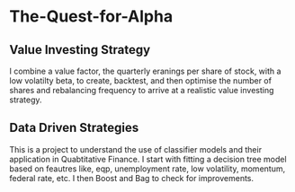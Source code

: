 # The-Quest-for-Alpha

## Value Investing Strategy
I combine a value factor, the quarterly eranings per share of stock, with a low volatilty beta, to create, backtest, and then optimise the number of shares and rebalancing frequency to arrive at a realistic value investing strategy.

## Data Driven Strategies
This is a project to understand the use of classifier models and their application in Quabtitative Finance. I start with fitting a decision tree model based on feautres like, eqp, unemployment rate, low volatility, momentum, federal rate, etc. I then Boost and Bag to check for improvements.
